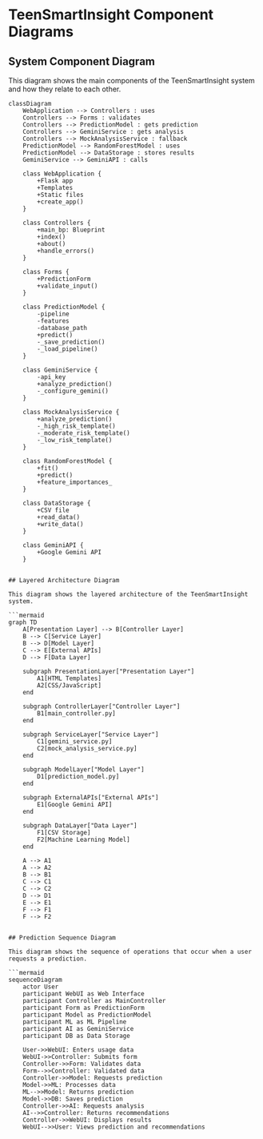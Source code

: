 # TeenSmartInsight Component Diagrams

## System Component Diagram

This diagram shows the main components of the TeenSmartInsight system and how they relate to each other.

```mermaid
classDiagram
    WebApplication --> Controllers : uses
    Controllers --> Forms : validates
    Controllers --> PredictionModel : gets prediction
    Controllers --> GeminiService : gets analysis
    Controllers --> MockAnalysisService : fallback
    PredictionModel --> RandomForestModel : uses
    PredictionModel --> DataStorage : stores results
    GeminiService --> GeminiAPI : calls
    
    class WebApplication {
        +Flask app
        +Templates
        +Static files
        +create_app()
    }
    
    class Controllers {
        +main_bp: Blueprint
        +index()
        +about()
        +handle_errors()
    }
    
    class Forms {
        +PredictionForm
        +validate_input()
    }
    
    class PredictionModel {
        -pipeline
        -features
        -database_path
        +predict()
        -_save_prediction()
        -_load_pipeline()
    }
    
    class GeminiService {
        -api_key
        +analyze_prediction()
        -_configure_gemini()
    }
    
    class MockAnalysisService {
        +analyze_prediction()
        -_high_risk_template()
        -_moderate_risk_template()
        -_low_risk_template()
    }
    
    class RandomForestModel {
        +fit()
        +predict()
        +feature_importances_
    }
    
    class DataStorage {
        +CSV file
        +read_data()
        +write_data()
    }
    
    class GeminiAPI {
        +Google Gemini API
    }
```
```

## Layered Architecture Diagram

This diagram shows the layered architecture of the TeenSmartInsight system.

```mermaid
graph TD
    A[Presentation Layer] --> B[Controller Layer]
    B --> C[Service Layer]
    B --> D[Model Layer]
    C --> E[External APIs]
    D --> F[Data Layer]
    
    subgraph PresentationLayer["Presentation Layer"]
        A1[HTML Templates]
        A2[CSS/JavaScript]
    end
    
    subgraph ControllerLayer["Controller Layer"]
        B1[main_controller.py]
    end
    
    subgraph ServiceLayer["Service Layer"]
        C1[gemini_service.py]
        C2[mock_analysis_service.py]
    end
    
    subgraph ModelLayer["Model Layer"]
        D1[prediction_model.py]
    end
    
    subgraph ExternalAPIs["External APIs"]
        E1[Google Gemini API]
    end
    
    subgraph DataLayer["Data Layer"]
        F1[CSV Storage]
        F2[Machine Learning Model]
    end
    
    A --> A1
    A --> A2
    B --> B1
    C --> C1
    C --> C2
    D --> D1
    E --> E1
    F --> F1
    F --> F2
```
```

## Prediction Sequence Diagram

This diagram shows the sequence of operations that occur when a user requests a prediction.

```mermaid
sequenceDiagram
    actor User
    participant WebUI as Web Interface
    participant Controller as MainController
    participant Form as PredictionForm
    participant Model as PredictionModel
    participant ML as ML Pipeline
    participant AI as GeminiService
    participant DB as Data Storage
    
    User->>WebUI: Enters usage data
    WebUI->>Controller: Submits form
    Controller->>Form: Validates data
    Form-->>Controller: Validated data
    Controller->>Model: Requests prediction
    Model->>ML: Processes data
    ML-->>Model: Returns prediction
    Model->>DB: Saves prediction
    Controller->>AI: Requests analysis
    AI-->>Controller: Returns recommendations
    Controller->>WebUI: Displays results
    WebUI-->>User: Views prediction and recommendations
```